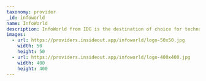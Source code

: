 ```yaml
---
taxonomy: provider
_id: infoworld
name: InfoWorld
description: InfoWorld from IDG is the destination of choice for technology decision makers and business leaders who seek expert, in-depth analysis of enterprise technology.
images:
  - url: https://providers.insideout.app/infoworld/logo-50x50.jpg
    width: 50
    height: 50
  - url: https://providers.insideout.app/infoworld/logo-400x400.jpg
    width: 400
    height: 400
---
```


